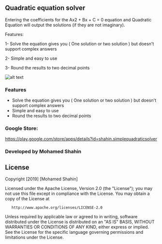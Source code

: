 ## Quadratic equation solver 

Entering the coefficients for the Ax2 + Bx + C = 0 equation and Quadratic Equation will output the solutions (if they are not imaginary).

Features:

1- Solve the equation gives you ( One solution or two solution ) but doesn't support complex answers

2- Simple and easy to use

3- Round the results to two decimal points

![alt text](https://i.imgur.com/crltZPm.png?1)

### Features

* Solve the equation gives you ( One solution or two solution ) but doesn't support complex answers
* Simple and easy to use
* Round the results to two decimal points

### Google Store: 
https://play.google.com/store/apps/details?id=shahin.simplequadraticsolver

### Developed by Mohamed Shahin

## License

   Copyright [2019] [Mohamed Shahin]

   Licensed under the Apache License, Version 2.0 (the "License");
   you may not use this file except in compliance with the License.
   You may obtain a copy of the License at

       http://www.apache.org/licenses/LICENSE-2.0

   Unless required by applicable law or agreed to in writing, software
   distributed under the License is distributed on an "AS IS" BASIS,
   WITHOUT WARRANTIES OR CONDITIONS OF ANY KIND, either express or implied.
   See the License for the specific language governing permissions and
   limitations under the License.
